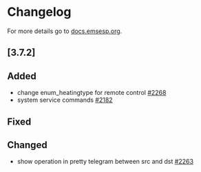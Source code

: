 # Changelog

For more details go to [docs.emsesp.org](https://docs.emsesp.org/).

## [3.7.2]

## Added

- change enum_heatingtype for remote control [#2268](https://github.com/emsesp/EMS-ESP32/issues/2268)
- system service commands [#2182](https://github.com/emsesp/EMS-ESP32/issues/2282)

## Fixed

## Changed

- show operation in pretty telegram between src and dst [#2263](https://github.com/emsesp/EMS-ESP32/discussions/2263)
